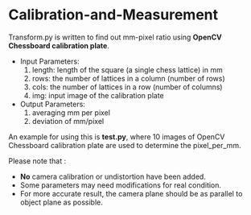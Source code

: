 # Calibration-and-Measurement

Transform.py is written to find out mm-pixel ratio using **OpenCV Chessboard calibration plate**.

- Input Parameters:
  1. length: length of the square (a single chess lattice) in mm
  2. rows: the number of lattices in a column (number of rows)
  3. cols: the number of lattices in a row (number of columns)
  4. img: input image of the calibration plate
- Output Parameters:
  1. averaging mm per pixel
  2. deviation of mm/pixel

An example for using this is **test.py**, where 10 images of OpenCV Chessboard calibration plate are used to determine the pixel_per_mm.


Please note that :
- **No** camera calibration or undistortion have been added. 
- Some parameters may need modifications for real condition.
- For more accurate result, the camera plane should be as parallel to object plane as possible.
